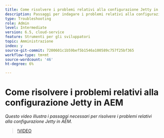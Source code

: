 ```yaml
---
title: Come risolvere i problemi relativi alla configurazione Jetty in AEM
description: Passaggi per indagare i problemi relativi alla configurazione di jetty
type: Troubleshooting
role: Admin
level: Intermediate
version: 6.5, cloud-service
feature: Strumenti per gli sviluppatori
topic: Amministrazione
index: y
source-git-commit: 7200601c1b59bef5b1546a100589c757f25bf365
workflow-type: tm+mt
source-wordcount: '46'
ht-degree: 6%

---
```


# Come risolvere i problemi relativi alla configurazione Jetty in AEM

*Questo video illustra i passaggi necessari per risolvere i problemi relativi alla configurazione Jetty in AEM.*

>[!VIDEO](https://video.tv.adobe.com/v/335470?quality=9&learn=on)

